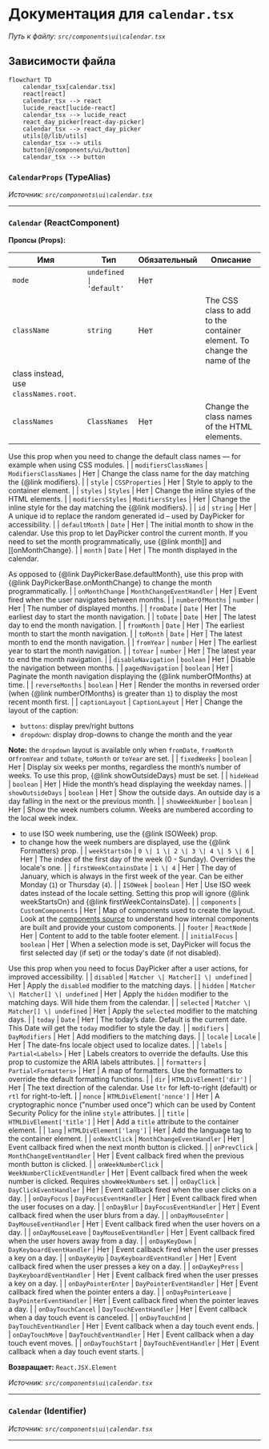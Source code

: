 # Документация для `calendar.tsx`

*Путь к файлу: `src/components\ui\calendar.tsx`*

## Зависимости файла

```mermaid
flowchart TD
    calendar_tsx[calendar.tsx]
    react[react]
    calendar_tsx --> react
    lucide_react[lucide-react]
    calendar_tsx --> lucide_react
    react_day_picker[react-day-picker]
    calendar_tsx --> react_day_picker
    utils[@/lib/utils]
    calendar_tsx --> utils
    button[@/components/ui/button]
    calendar_tsx --> button
```

### `CalendarProps` (TypeAlias)

*Источник: `src/components\ui\calendar.tsx`*

---
### `Calendar` (ReactComponent)

**Пропсы (Props):**

| Имя | Тип | Обязательный | Описание |
|---|---|---|---|
| `mode` | `undefined \| 'default'` | Нет |  |
| `className` | `string` | Нет | The CSS class to add to the container element. To change the name of the
class instead, use `classNames.root`. |
| `classNames` | `ClassNames` | Нет | Change the class names of the HTML elements.

Use this prop when you need to change the default class names — for example
when using CSS modules. |
| `modifiersClassNames` | `ModifiersClassNames` | Нет | Change the class name for the day matching the {@link modifiers}. |
| `style` | `CSSProperties` | Нет | Style to apply to the container element. |
| `styles` | `Styles` | Нет | Change the inline styles of the HTML elements. |
| `modifiersStyles` | `ModifiersStyles` | Нет | Change the inline style for the day matching the {@link modifiers}. |
| `id` | `string` | Нет | A unique id to replace the random generated id – used by DayPicker for
accessibility. |
| `defaultMonth` | `Date` | Нет | The initial month to show in the calendar. Use this prop to let DayPicker
control the current month. If you need to set the month programmatically,
use {@link month]] and [[onMonthChange}. |
| `month` | `Date` | Нет | The month displayed in the calendar.

As opposed to {@link DayPickerBase.defaultMonth}, use this prop with
{@link DayPickerBase.onMonthChange} to change the month programmatically. |
| `onMonthChange` | `MonthChangeEventHandler` | Нет | Event fired when the user navigates between months. |
| `numberOfMonths` | `number` | Нет | The number of displayed months. |
| `fromDate` | `Date` | Нет | The earliest day to start the month navigation. |
| `toDate` | `Date` | Нет | The latest day to end the month navigation. |
| `fromMonth` | `Date` | Нет | The earliest month to start the month navigation. |
| `toMonth` | `Date` | Нет | The latest month to end the month navigation. |
| `fromYear` | `number` | Нет | The earliest year to start the month navigation. |
| `toYear` | `number` | Нет | The latest year to end the month navigation. |
| `disableNavigation` | `boolean` | Нет | Disable the navigation between months. |
| `pagedNavigation` | `boolean` | Нет | Paginate the month navigation displaying the {@link numberOfMonths} at
time. |
| `reverseMonths` | `boolean` | Нет | Render the months in reversed order (when {@link numberOfMonths} is greater
than `1`) to display the most recent month first. |
| `captionLayout` | `CaptionLayout` | Нет | Change the layout of the caption:

- `buttons`: display prev/right buttons
- `dropdown`: display drop-downs to change the month and the year

**Note:** the `dropdown` layout is available only when `fromDate`,
`fromMonth` or`fromYear` and `toDate`, `toMonth` or `toYear` are set. |
| `fixedWeeks` | `boolean` | Нет | Display six weeks per months, regardless the month’s number of weeks.
To use this prop, {@link showOutsideDays} must be set. |
| `hideHead` | `boolean` | Нет | Hide the month’s head displaying the weekday names. |
| `showOutsideDays` | `boolean` | Нет | Show the outside days.  An outside day is a day falling in the next or the
previous month. |
| `showWeekNumber` | `boolean` | Нет | Show the week numbers column. Weeks are numbered according to the local
week index.

- to use ISO week numbering, use the {@link ISOWeek} prop.
- to change how the week numbers are displayed, use the {@link Formatters} prop. |
| `weekStartsOn` | `0 \| 1 \| 2 \| 3 \| 4 \| 5 \| 6` | Нет | The index of the first day of the week (0 - Sunday). Overrides the locale's one. |
| `firstWeekContainsDate` | `1 \| 4` | Нет | The day of January, which is always in the first week of the year. Can be
either Monday (`1`) or Thursday (`4`). |
| `ISOWeek` | `boolean` | Нет | Use ISO week dates instead of the locale setting. Setting this prop will
ignore {@link weekStartsOn} and {@link firstWeekContainsDate}. |
| `components` | `CustomComponents` | Нет | Map of components used to create the layout. Look at the [components
source](https://github.com/gpbl/react-day-picker/tree/main/src/components)
to understand how internal components are built and provide your custom components. |
| `footer` | `ReactNode` | Нет | Content to add to the table footer element. |
| `initialFocus` | `boolean` | Нет | When a selection mode is set, DayPicker will focus the first selected day
(if set) or the today's date (if not disabled).

Use this prop when you need to focus DayPicker after a user actions, for
improved accessibility. |
| `disabled` | `Matcher \| Matcher[] \| undefined` | Нет | Apply the `disabled` modifier to the matching days. |
| `hidden` | `Matcher \| Matcher[] \| undefined` | Нет | Apply the `hidden` modifier to the matching days. Will hide them from the
calendar. |
| `selected` | `Matcher \| Matcher[] \| undefined` | Нет | Apply the `selected` modifier to the matching days. |
| `today` | `Date` | Нет | The today’s date. Default is the current date. This Date will get the
`today` modifier to style the day. |
| `modifiers` | `DayModifiers` | Нет | Add modifiers to the matching days. |
| `locale` | `Locale` | Нет | The date-fns locale object used to localize dates. |
| `labels` | `Partial<Labels>` | Нет | Labels creators to override the defaults. Use this prop to customize the
ARIA labels attributes. |
| `formatters` | `Partial<Formatters>` | Нет | A map of formatters. Use the formatters to override the default formatting
functions. |
| `dir` | `HTMLDivElement['dir']` | Нет | The text direction of the calendar. Use `ltr` for left-to-right (default)
or `rtl` for right-to-left. |
| `nonce` | `HTMLDivElement['nonce']` | Нет | A cryptographic nonce ("number used once") which can be used by Content
Security Policy for the inline `style` attributes. |
| `title` | `HTMLDivElement['title']` | Нет | Add a `title` attribute to the container element. |
| `lang` | `HTMLDivElement['lang']` | Нет | Add the language tag to the container element. |
| `onNextClick` | `MonthChangeEventHandler` | Нет | Event callback fired when the next month button is clicked. |
| `onPrevClick` | `MonthChangeEventHandler` | Нет | Event callback fired when the previous month button is clicked. |
| `onWeekNumberClick` | `WeekNumberClickEventHandler` | Нет | Event callback fired when the week number is clicked. Requires
`showWeekNumbers` set. |
| `onDayClick` | `DayClickEventHandler` | Нет | Event callback fired when the user clicks on a day. |
| `onDayFocus` | `DayFocusEventHandler` | Нет | Event callback fired when the user focuses on a day. |
| `onDayBlur` | `DayFocusEventHandler` | Нет | Event callback fired when the user blurs from a day. |
| `onDayMouseEnter` | `DayMouseEventHandler` | Нет | Event callback fired when the user hovers on a day. |
| `onDayMouseLeave` | `DayMouseEventHandler` | Нет | Event callback fired when the user hovers away from a day. |
| `onDayKeyDown` | `DayKeyboardEventHandler` | Нет | Event callback fired when the user presses a key on a day. |
| `onDayKeyUp` | `DayKeyboardEventHandler` | Нет | Event callback fired when the user presses a key on a day. |
| `onDayKeyPress` | `DayKeyboardEventHandler` | Нет | Event callback fired when the user presses a key on a day. |
| `onDayPointerEnter` | `DayPointerEventHandler` | Нет | Event callback fired when the pointer enters a day. |
| `onDayPointerLeave` | `DayPointerEventHandler` | Нет | Event callback fired when the pointer leaves a day. |
| `onDayTouchCancel` | `DayTouchEventHandler` | Нет | Event callback when a day touch event is canceled. |
| `onDayTouchEnd` | `DayTouchEventHandler` | Нет | Event callback when a day touch event ends. |
| `onDayTouchMove` | `DayTouchEventHandler` | Нет | Event callback when a day touch event moves. |
| `onDayTouchStart` | `DayTouchEventHandler` | Нет | Event callback when a day touch event starts. |

**Возвращает:** `React.JSX.Element`

*Источник: `src/components\ui\calendar.tsx`*

---
### `Calendar` (Identifier)

*Источник: `src/components\ui\calendar.tsx`*

---
